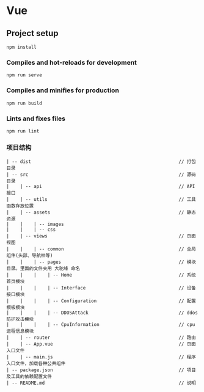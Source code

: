 # Vue

## Project setup
```
npm install
```

### Compiles and hot-reloads for development
```
npm run serve
```

### Compiles and minifies for production
```
npm run build
```

### Lints and fixes files
```
npm run lint
```

### 项目结构
    | -- dist                                                      // 打包目录
    | -- src                                                       // 源码目录
    |    | -- api                                                  // API接口
    |    | -- utils                                                // 工具函数存放位置
    |    | -- assets                                               // 静态资源
    |    |    | -- images                                          
    |    |    | -- css
    |    | -- views                                                // 页面视图
    |    |    | -- common                                          // 全局组件(头部、导航栏等)
    |    |    | -- pages                                           // 模块目录。里面的文件夹用 大驼峰 命名
    |    |    |    | -- Home                                       // 系统首页模块
    |    |    |    | -- Interface                                  // 设备接口模块
    |    |    |    | -- Configuration                              // 配置模板模块
    |    |    |    | -- DDOSAttack                                 // ddos防护攻击模块
    |    |    |    | -- CpuInformation                             // cpu进程信息模块
    |    | -- router                                               // 路由
    |    | -- App.vue                                              // 页面入口文件
    |    | -- main.js                                              // 程序入口文件，加载各种公共组件
    | -- package.json                                              // 项目及工具的依赖配置文件
    | -- README.md                                                 // 说明









